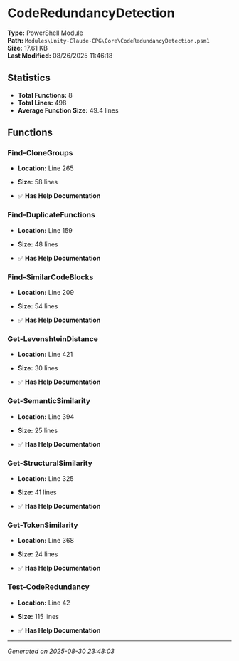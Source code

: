 # CodeRedundancyDetection

**Type:** PowerShell Module  
**Path:** `Modules\Unity-Claude-CPG\Core\CodeRedundancyDetection.psm1`  
**Size:** 17.61 KB  
**Last Modified:** 08/26/2025 11:46:18  

## Statistics

- **Total Functions:** 8
- **Total Lines:** 498
- **Average Function Size:** 49.4 lines

## Functions


### Find-CloneGroups

- **Location:** Line 265
- **Size:** 58 lines

- ✅ **Has Help Documentation** 
### Find-DuplicateFunctions

- **Location:** Line 159
- **Size:** 48 lines

- ✅ **Has Help Documentation** 
### Find-SimilarCodeBlocks

- **Location:** Line 209
- **Size:** 54 lines

- ✅ **Has Help Documentation** 
### Get-LevenshteinDistance

- **Location:** Line 421
- **Size:** 30 lines

- ✅ **Has Help Documentation** 
### Get-SemanticSimilarity

- **Location:** Line 394
- **Size:** 25 lines

- ✅ **Has Help Documentation** 
### Get-StructuralSimilarity

- **Location:** Line 325
- **Size:** 41 lines

- ✅ **Has Help Documentation** 
### Get-TokenSimilarity

- **Location:** Line 368
- **Size:** 24 lines

- ✅ **Has Help Documentation** 
### Test-CodeRedundancy

- **Location:** Line 42
- **Size:** 115 lines

- ✅ **Has Help Documentation**

---
*Generated on 2025-08-30 23:48:03*
